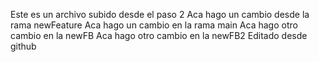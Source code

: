 Este es un archivo subido desde el paso 2
Aca hago un cambio desde la rama newFeature
Aca hago un cambio en la rama main
Aca hago otro cambio en la newFB
Aca hago otro cambio en la newFB2
Editado desde github
